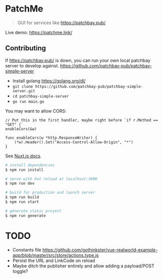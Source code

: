 # PatchMe

> GUI for services like https://patchbay.pub/

Live demo: https://patchme.link/

## Contributing

If https://patchbay.pub/ is down, you can run your own local patchbay server to develop against. https://github.com/patchbay-pub/patchbay-simple-server

- Install golang https://golang.org/dl/
- `git clone https://github.com/patchbay-pub/patchbay-simple-server.git`
- `cd patchbay-simple-server`
- `go run main.go`

You may want to allow CORS:

```golang
// Put this in the first handler, maybe right before `if r.Method == "GET" {`
enableCors(&w)

func enableCors(w *http.ResponseWriter) {
	(*w).Header().Set("Access-Control-Allow-Origin", "*")
}
```

See [Nuxt.js docs](https://nuxtjs.org).

``` bash
# install dependencies
$ npm run install

# serve with hot reload at localhost:3000
$ npm run dev

# build for production and launch server
$ npm run build
$ npm run start

# generate static project
$ npm run generate
```

# TODO

- Constants file https://github.com/gothinkster/vue-realworld-example-app/blob/master/src/store/actions.type.js
- Persist the URL and LinkCode on reload
- Maybe ditch the publisher entirely and allow adding a payload/POST toggle?